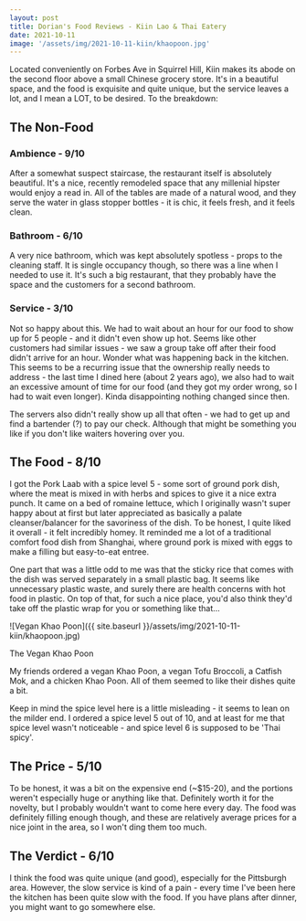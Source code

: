 ```yaml
---
layout: post
title: Dorian's Food Reviews - Kiin Lao & Thai Eatery
date: 2021-10-11
image: '/assets/img/2021-10-11-kiin/khaopoon.jpg'
---
```


Located conveniently on Forbes Ave in Squirrel Hill, Kiin makes its abode on the second floor above a small Chinese grocery store. It's in a beautiful space, and the food is exquisite and quite unique, but the service leaves a lot, and I mean a LOT, to be desired. To the breakdown:

## The Non-Food

### Ambience - 9/10

After a somewhat suspect staircase, the restaurant itself is absolutely beautiful. It's a nice, recently remodeled space that any millenial hipster would enjoy a read in. All of the tables are made of a natural wood, and they serve the water in glass stopper bottles - it is chic, it feels fresh, and it feels clean.

### Bathroom - 6/10

A very nice bathroom, which was kept absolutely spotless - props to the cleaning staff. It is single occupancy though, so there was a line when I needed to use it. It's such a big restaurant, that they probably have the space and the customers for a second bathroom.

### Service - 3/10

Not so happy about this. We had to wait about an hour for our food to show up for 5 people - and it didn't even show up hot. Seems like other customers had similar issues - we saw a group take off after their food didn't arrive for an hour. Wonder what was happening back in the kitchen. This seems to be a recurring issue that the ownership really needs to address - the last time I dined here (about 2 years ago), we also had to wait an excessive amount of time for our food (and they got my order wrong, so I had to wait even longer). Kinda disappointing nothing changed since then.

The servers also didn't really show up all that often - we had to get up and find a bartender (?) to pay our check. Although that might be something you like if you don't like waiters hovering over you.


## The Food - 8/10

I got the Pork Laab with a spice level 5 - some sort of ground pork dish, where the meat is mixed in with herbs and spices to give it a nice extra punch. It came on a bed of romaine lettuce, which I originally wasn't super happy about at first but later appreciated as basically a palate cleanser/balancer for the savoriness of the dish. To be honest, I quite liked it overall - it felt incredibly homey. It reminded me a lot of a traditional comfort food dish from Shanghai, where ground pork is mixed with eggs to make a filling but easy-to-eat entree. 

One part that was a little odd to me was that the sticky rice that comes with the dish was served separately in a small plastic bag. It seems like unnecessary plastic waste, and surely there are health concerns with hot food in plastic. On top of that, for such a nice place, you'd also think they'd take off the plastic wrap for you or something like that...

![Vegan Khao Poon]({{ site.baseurl }}/assets/img/2021-10-11-kiin/khaopoon.jpg)
<div class="caption">The Vegan Khao Poon</div>

My friends ordered a vegan Khao Poon, a vegan Tofu Broccoli, a Catfish Mok, and a chicken Khao Poon. All of them seemed to like their dishes quite a bit.

Keep in mind the spice level here is a little misleading - it seems to lean on the milder end. I ordered a spice level 5 out of 10, and at least for me that spice level wasn't noticeable - and spice level 6 is supposed to be 'Thai spicy'.

## The Price - 5/10

To be honest, it was a bit on the expensive end (~$15-20), and the portions weren't especially huge or anything like that. Definitely worth it for the novelty, but I probably wouldn't want to come here every day. The food was definitely filling enough though, and these are relatively average prices for a nice joint in the area, so I won't ding them too much.


## The Verdict - 6/10

I think the food was quite unique (and good), especially for the Pittsburgh area. However, the slow service is kind of a pain - every time I've been here the kitchen has been quite slow with the food. If you have plans after dinner, you might want to go somewhere else.
